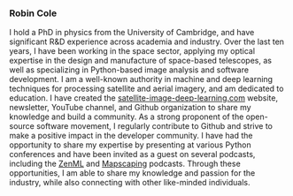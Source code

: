 ### Robin Cole
I hold a PhD in physics from the University of Cambridge, and have significant R&D experience across academia and industry. Over the last ten years, I have been working in the space sector, applying my optical expertise in the design and manufacture of space-based telescopes, as well as specializing in Python-based image analysis and software development. I am a well-known authority in machine and deep learning techniques for processing satellite and aerial imagery, and am dedicated to education. I have created the [satellite-image-deep-learning.com](https://www.satellite-image-deep-learning.com/) website, newsletter, YouTube channel, and Github organization to share my knowledge and build a community. As a strong proponent of the open-source software movement, I regularly contribute to Github and strive to make a positive impact in the developer community. I have had the opportunity to share my expertise by presenting at various Python conferences and have been invited as a guest on several podcasts, including the [ZenML](https://podcast.zenml.io/satellite-vision-robin-cole) and [Mapscaping](https://mapscaping.com/podcasts/thermal-imagery-from-space/) podcasts. Through these opportunities, I am able to share my knowledge and passion for the industry, while also connecting with other like-minded individuals.
